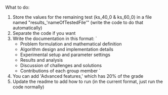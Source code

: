 What to do:
1) Store the values for the remaining test (ks_40_0 & ks_60_0) in a file named "results_'nameOfTestedFile'" (write the code to do that automatically)
2) Separate the code if you want
3) Write the documentation in this format:
   `
     - Problem formulation and mathematical definition
     - Algorithm design and implementation details
     - Experimental setup and parameter settings
     - Results and analysis
     - Discussion of challenges and solutions
     - Contributions of each group member
   `
 4) You can add 'Advanced features,' which has 20% of the grade
 5) Update the readme to add how to run (in the current format, just run the code normally) 
